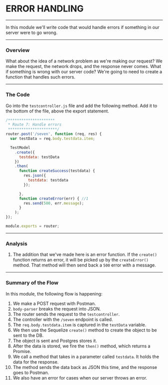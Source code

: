 # ERROR HANDLING
---
In this module we'll write code that would handle errors if something in our server were to go wrong. 

<hr />

### Overview
What about the idea of a network problem as we're making our request? We make the request, the network drops, and the response never comes. What if something is wrong with our server code? We're going to need to create a function that handles such errors. 

<hr>

### The Code
Go into the `testcontroller.js` file and add the following method. Add it to the bottom of the file, above the export statement. 

```js
/*********************
 * Route 7: Handle errors
 **********************/
router.post('/seven', function (req, res) {
  var testData = req.body.testdata.item;

  TestModel
    .create({
      testdata: testData
    })
    .then(
      function createSuccess(testdata) {
        res.json({
          testdata: testdata
        });

      },
      function createError(err) { //1
        res.send(500, err.message);
      }
    );
});

module.exports = router;
```
<hr >

### Analysis
1. The addition that we've made here is an error function. If the `create()` function returns an error, it will be picked up by the `createError()` method. That method will then send back a `500` error with a message. 

<hr />

### Summary of the Flow
In this module, the following flow is happening:
1. We make a POST request with Postman.
2. `body-parser` breaks the request into JSON.
3. The router sends the request to the `testcontroller`.
4. The controller with the `/seven` endpoint is called.
5. The `req.body.testdata.item` is captured in the `testData` variable. 
6. We then use the Sequelize `create()` method to create the object to be sent to the DB.
7. The object is sent and Postgres stores it. 
8. After the data is stored, we fire the `then()` method, which returns a Promise.
9. We call a method that takes in a parameter called `testdata`. It holds the data for the response.
10. The method sends the data back as JSON this time, and the response goes to Postman.
11. We also have an error for cases when our server throws an error.

